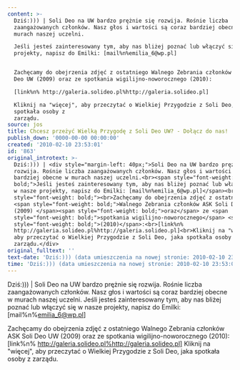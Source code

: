 ```yaml
---
content: >-
  Dziś:))) | Soli Deo na UW bardzo prężnie się rozwija. Rośnie liczba
  zaangażowanych członków. Nasz głos i wartości są coraz bardziej obecne w
  murach naszej uczelni.

  Jeśli jesteś zainteresowany tym, aby nas bliżej poznać lub włączyć się w nasze
  projekty, napisz do Emilki: [mail%n%emilia_6@wp.pl]


  Zachęcamy do obejrzenia zdjęć z ostatniego Walnego Zebrania członków ASK Soli
  Deo UW (2009) oraz ze spotkania wigilijno-noworocznego (2010):

  [link%n% http://galeria.solideo.pl%http://galeria.solideo.pl]

  Kliknij na "więcej", aby przeczytać o Wielkiej Przygodzie z Soli Deo, jaka
  spotkała osoby z
  zarządu.                                                      
source: jos
title: Chcesz przeżyć Wielką Przygodę z Soli Deo UW? - Dołącz do nas!
publish_down: '0000-00-00 00:00:00'
created: '2010-02-10 23:53:01'
id: '863'
original_introtext: >-
  Dziś:))) | <div style="margin-left: 40px;">Soli Deo na UW bardzo prężnie się
  rozwija. Rośnie liczba zaangażowanych członków. Nasz głos i wartości są coraz
  bardziej obecne w murach naszej uczelni.<br><span style="font-weight:
  bold;">Jeśli jesteś zainteresowany tym, aby nas bliżej poznać lub włączyć się
  w nasze projekty, napisz do Emilki: [mail%n%emilia_6@wp.pl]</span><br
  style="font-weight: bold;"><br>Zachęcamy do obejrzenia zdjęć z ostatniego
  <span style="font-weight: bold;">Walnego Zebrania członków ASK Soli Deo UW
  (2009) </span><span style="font-weight: bold;">oraz</span> ze <span
  style="font-weight: bold;">spotkania wigilijno-noworocznego</span> <span
  style="font-weight: bold;">(2010)</span>:<br>[link%n%
  http://galeria.solideo.pl%http://galeria.solideo.pl]<br>Kliknij na "więcej",
  aby przeczytać o Wielkiej Przygodzie z Soli Deo, jaka spotkała osoby z
  zarządu.</div>                                                      
original_fulltext: ''
text-date: 'Dziś:))) (data umieszczenia na nowej stronie: 2010-02-10 23:53:01)'
time: 'Dziś:))) (data umieszczenia na nowej stronie: 2010-02-10 23:53:01)'
---
```

Dziś:))) | Soli Deo na UW bardzo prężnie się rozwija. Rośnie liczba zaangażowanych członków. Nasz głos i wartości są coraz bardziej obecne w murach naszej uczelni.
Jeśli jesteś zainteresowany tym, aby nas bliżej poznać lub włączyć się w nasze projekty, napisz do Emilki: [mail%n%emilia_6@wp.pl]

Zachęcamy do obejrzenia zdjęć z ostatniego Walnego Zebrania członków ASK Soli Deo UW (2009) oraz ze spotkania wigilijno-noworocznego (2010):
[link%n% http://galeria.solideo.pl%http://galeria.solideo.pl]
Kliknij na "więcej", aby przeczytać o Wielkiej Przygodzie z Soli Deo, jaka spotkała osoby z zarządu.                                                      

<!--{{json:{"created_date":"2010-02-10 23:53:01","publish_down":"0000-00-00 00:00:00","id":"863"}}}-->
